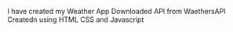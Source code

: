 I have created my Weather App
Downloaded API from WaethersAPI 
Createdn using HTML CSS and Javascript
